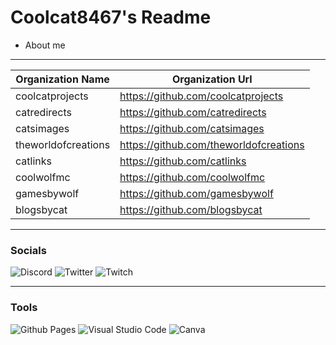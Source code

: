 # Coolcat8467's Readme

* About me

____________________________________________________________________________

| Organization Name | Organization Url |
| ----------- | ----------- |
| coolcatprojects | https://github.com/coolcatprojects |
| catredirects | https://github.com/catredirects |
| catsimages | https://github.com/catsimages |
| theworldofcreations | https://github.com/theworldofcreations |
| catlinks | https://github.com/catlinks |
| coolwolfmc | https://github.com/coolwolfmc |
| gamesbywolf | https://github.com/gamesbywolf |
| blogsbycat | https://github.com/blogsbycat |


____________________________________________________________________________

### Socials
![Discord](https://img.shields.io/badge/Discord-%235865F2.svg?style=for-the-badge&logo=discord&logoColor=white)
![Twitter](https://img.shields.io/badge/Twitter-%231DA1F2.svg?style=for-the-badge&logo=Twitter&logoColor=white)
![Twitch](https://img.shields.io/badge/Twitch-%239146FF.svg?style=for-the-badge&logo=Twitch&logoColor=white)

____________________________________________________________________________

### Tools
![Github Pages](https://img.shields.io/badge/github%20pages-121013?style=for-the-badge&logo=github&logoColor=white)
![Visual Studio Code](https://img.shields.io/badge/Visual%20Studio%20Code-0078d7.svg?style=for-the-badge&logo=visual-studio-code&logoColor=white)
![Canva](https://img.shields.io/badge/Canva-%2300C4CC.svg?style=for-the-badge&logo=Canva&logoColor=white)


